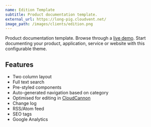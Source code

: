```yaml
---
name: Edition Template
subtitle: Product documentation template.
external_url: https://long-pig.cloudvent.net/
image_path: /images/clients/edition.png
---
```


Product documentation template. Browse through a [live demo](https://long-pig.cloudvent.net/).
Start documenting your product, application, service or website with this configurable theme.

## Features

* Two column layout
* Full text search
* Pre-styled components
* Auto-generated navigation based on category
* Optimised for editing in [CloudCannon](https://cloudcannon.com/)
* Change log
* RSS/Atom feed
* SEO tags
* Google Analytics

